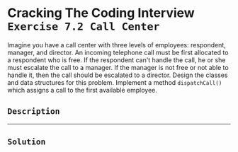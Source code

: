 # Cracking The Coding Interview `Exercise 7.2 Call Center`

Imagine you have a call center with three levels of employees: respondent, manager,
and director. An incoming telephone call must be first allocated to a respondent who is free. If the
respondent can't handle the call, he or she must escalate the call to a manager. If the manager is not
free or not able to handle it, then the call should be escalated to a director. Design the classes and
data structures for this problem. Implement a method `dispatchCall()` which assigns a call to
the first available employee.

## `Description`

---

## `Solution`